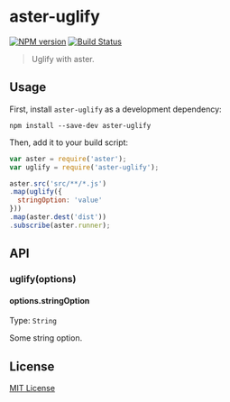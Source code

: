 # aster-uglify
[![NPM version][npm-image]][npm-url]
[![Build Status][travis-image]][travis-url]

> Uglify with aster.

## Usage

First, install `aster-uglify` as a development dependency:

```shell
npm install --save-dev aster-uglify
```

Then, add it to your build script:

```javascript
var aster = require('aster');
var uglify = require('aster-uglify');

aster.src('src/**/*.js')
.map(uglify({
  stringOption: 'value'
}))
.map(aster.dest('dist'))
.subscribe(aster.runner);
```

## API

### uglify(options)

#### options.stringOption
Type: `String`

Some string option.

## License

[MIT License](http://en.wikipedia.org/wiki/MIT_License)

[npm-url]: https://npmjs.org/package/aster-uglify
[npm-image]: https://badge.fury.io/js/aster-uglify.png

[travis-url]: http://travis-ci.org/asterjs/aster-uglify
[travis-image]: https://secure.travis-ci.org/asterjs/aster-uglify.png?branch=master
